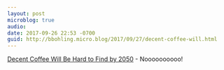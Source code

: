 ```yaml
---
layout: post
microblog: true
audio: 
date: 2017-09-26 22:53 -0700
guid: http://bbohling.micro.blog/2017/09/27/decent-coffee-will.html
---
```

[Decent Coffee Will Be Hard to Find by 2050](https://apple.news/A-9BDol3sQ8yTt3P3Hc44IA) - Noooooooooo!
